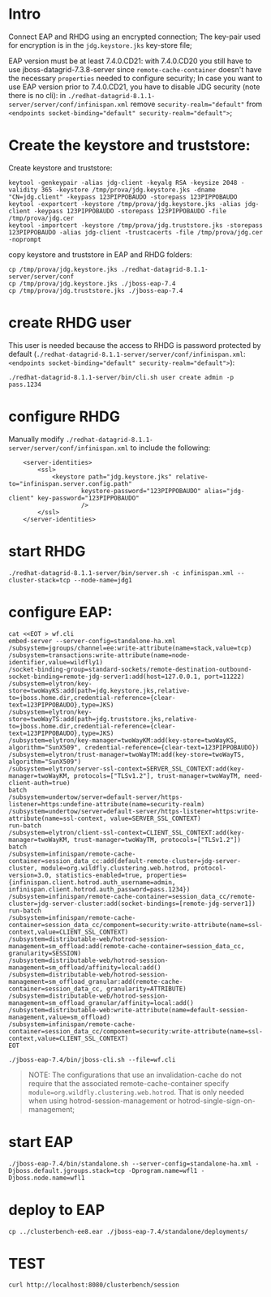 # Intro

Connect EAP and RHDG using an encrypted connection;
The key-pair used for encryption is in the `jdg.keystore.jks` key-store file;

EAP version must be at least 7.4.0.CD21: with 7.4.0.CD20 you still have to use jboss-datagrid-7.3.8-server since `remote-cache-container` doesn't have the necessary `properties` needed to configure security;
In case you want to use EAP version prior to 7.4.0.CD21, you have to disable JDG security (note there is no cli): in `./redhat-datagrid-8.1.1-server/server/conf/infinispan.xml` remove `security-realm="default"` from `<endpoints socket-binding="default" security-realm="default">`;

# Create the keystore and truststore:

Create keystore and truststore:

```
keytool -genkeypair -alias jdg-client -keyalg RSA -keysize 2048 -validity 365 -keystore /tmp/prova/jdg.keystore.jks -dname "CN=jdg.client" -keypass 123PIPPOBAUDO -storepass 123PIPPOBAUDO
keytool -exportcert -keystore /tmp/prova/jdg.keystore.jks -alias jdg-client -keypass 123PIPPOBAUDO -storepass 123PIPPOBAUDO -file /tmp/prova/jdg.cer
keytool -importcert -keystore /tmp/prova/jdg.truststore.jks -storepass 123PIPPOBAUDO -alias jdg-client -trustcacerts -file /tmp/prova/jdg.cer -noprompt
```

copy keystore and truststore in EAP and RHDG folders:

```
cp /tmp/prova/jdg.keystore.jks ./redhat-datagrid-8.1.1-server/server/conf
cp /tmp/prova/jdg.keystore.jks ./jboss-eap-7.4
cp /tmp/prova/jdg.truststore.jks ./jboss-eap-7.4
```

# create RHDG user

This user is needed because the access to RHDG is password protected by default (`./redhat-datagrid-8.1.1-server/server/conf/infinispan.xml`: `<endpoints socket-binding="default" security-realm="default">`):

```
./redhat-datagrid-8.1.1-server/bin/cli.sh user create admin -p pass.1234
```

# configure RHDG

Manually modify `./redhat-datagrid-8.1.1-server/server/conf/infinispan.xml` to include the following:

```
    <server-identities>
        <ssl>
            <keystore path="jdg.keystore.jks" relative-to="infinispan.server.config.path"
                    keystore-password="123PIPPOBAUDO" alias="jdg-client" key-password="123PIPPOBAUDO"
                    />
        </ssl>
    </server-identities>
```

# start RHDG

```
./redhat-datagrid-8.1.1-server/bin/server.sh -c infinispan.xml --cluster-stack=tcp --node-name=jdg1 
```

# configure EAP: 

```
cat <<EOT > wf.cli
embed-server --server-config=standalone-ha.xml
/subsystem=jgroups/channel=ee:write-attribute(name=stack,value=tcp)
/subsystem=transactions:write-attribute(name=node-identifier,value=wildfly1)
/socket-binding-group=standard-sockets/remote-destination-outbound-socket-binding=remote-jdg-server1:add(host=127.0.0.1, port=11222)
/subsystem=elytron/key-store=twoWayKS:add(path=jdg.keystore.jks,relative-to=jboss.home.dir,credential-reference={clear-text=123PIPPOBAUDO},type=JKS)
/subsystem=elytron/key-store=twoWayTS:add(path=jdg.truststore.jks,relative-to=jboss.home.dir,credential-reference={clear-text=123PIPPOBAUDO},type=JKS)
/subsystem=elytron/key-manager=twoWayKM:add(key-store=twoWayKS, algorithm="SunX509", credential-reference={clear-text=123PIPPOBAUDO})
/subsystem=elytron/trust-manager=twoWayTM:add(key-store=twoWayTS, algorithm="SunX509")
/subsystem=elytron/server-ssl-context=SERVER_SSL_CONTEXT:add(key-manager=twoWayKM, protocols=["TLSv1.2"], trust-manager=twoWayTM, need-client-auth=true)
batch
/subsystem=undertow/server=default-server/https-listener=https:undefine-attribute(name=security-realm)
/subsystem=undertow/server=default-server/https-listener=https:write-attribute(name=ssl-context, value=SERVER_SSL_CONTEXT)
run-batch
/subsystem=elytron/client-ssl-context=CLIENT_SSL_CONTEXT:add(key-manager=twoWayKM, trust-manager=twoWayTM, protocols=["TLSv1.2"])
batch
/subsystem=infinispan/remote-cache-container=session_data_cc:add(default-remote-cluster=jdg-server-cluster, module=org.wildfly.clustering.web.hotrod, protocol-version=3.0, statistics-enabled=true, properties={infinispan.client.hotrod.auth_username=admin, infinispan.client.hotrod.auth_password=pass.1234})
/subsystem=infinispan/remote-cache-container=session_data_cc/remote-cluster=jdg-server-cluster:add(socket-bindings=[remote-jdg-server1])
run-batch
/subsystem=infinispan/remote-cache-container=session_data_cc/component=security:write-attribute(name=ssl-context,value=CLIENT_SSL_CONTEXT)
/subsystem=distributable-web/hotrod-session-management=sm_offload:add(remote-cache-container=session_data_cc, granularity=SESSION)
/subsystem=distributable-web/hotrod-session-management=sm_offload/affinity=local:add()
/subsystem=distributable-web/hotrod-session-management=sm_offload_granular:add(remote-cache-container=session_data_cc, granularity=ATTRIBUTE)
/subsystem=distributable-web/hotrod-session-management=sm_offload_granular/affinity=local:add()
/subsystem=distributable-web:write-attribute(name=default-session-management,value=sm_offload)
/subsystem=infinispan/remote-cache-container=session_data_cc/component=security:write-attribute(name=ssl-context,value=CLIENT_SSL_CONTEXT)
EOT

./jboss-eap-7.4/bin/jboss-cli.sh --file=wf.cli
```

> NOTE: The configurations that use an invalidation-cache do not require that the associated remote-cache-container specify `module=org.wildfly.clustering.web.hotrod`. That is only needed when using hotrod-session-management or hotrod-single-sign-on-management;

# start EAP

```
./jboss-eap-7.4/bin/standalone.sh --server-config=standalone-ha.xml -Djboss.default.jgroups.stack=tcp -Dprogram.name=wfl1 -Djboss.node.name=wfl1
```

# deploy to EAP

```
cp ../clusterbench-ee8.ear ./jboss-eap-7.4/standalone/deployments/
```

# TEST

```
curl http://localhost:8080/clusterbench/session
```